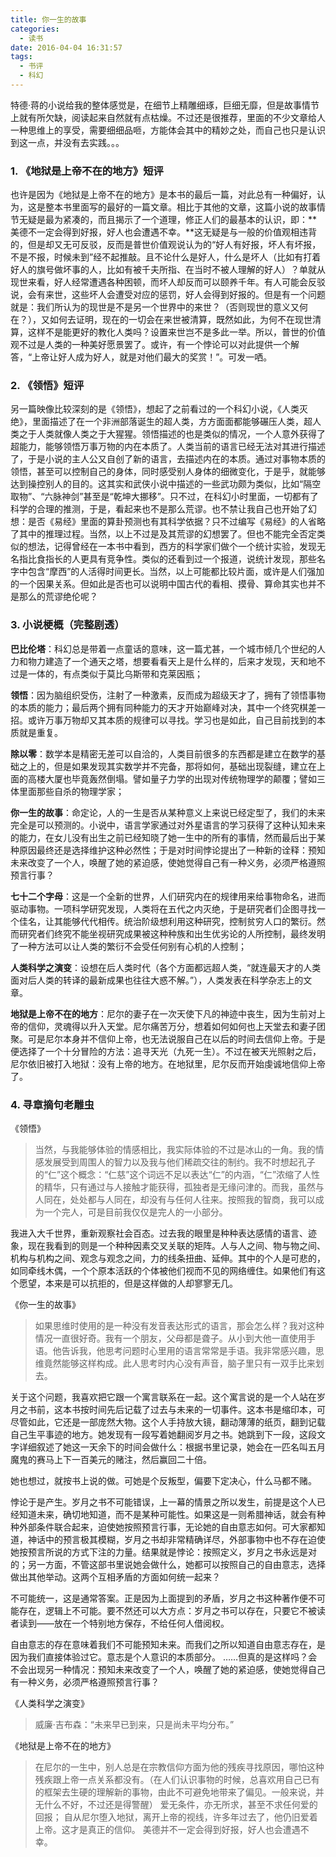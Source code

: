 ```yaml
---
title: 你一生的故事
categories:
  - 读书
date: 2016-04-04 16:31:57
tags:
  - 书评
  - 科幻
---
```


特德·蒋的小说给我的整体感觉是，在细节上精雕细琢，巨细无靡，但是故事情节上就有所欠缺，阅读起来自然就有点枯燥。不过还是很推荐，里面的不少文章给人一种思维上的享受，需要细细品咂，方能体会其中的精妙之处，而自己也只是认识到这一点，并没有去实践。。。

<!-- more -->

### 1\. 《地狱是上帝不在的地方》短评

也许是因为《地狱是上帝不在的地方》是本书的最后一篇，对此总有一种偏好，认为，这是整本书里面写的最好的一篇文章。相比于其他的文章，这篇小说的故事情节无疑是最为紧凑的，而且揭示了一个道理，修正人们的最基本的认识，即：**美德不一定会得到好报，好人也会遭遇不幸。**这无疑是与一般的价值观相违背的，但是却又无可反驳，反而是普世价值观说认为的“好人有好报，坏人有坏报，不是不报，时候未到”经不起推敲。且不论什么是好人，什么是坏人（比如有打着好人的旗号做坏事的人，比如有被千夫所指、在当时不被人理解的好人）？单就从现世来看，好人经常遭遇各种困顿，而坏人却反而可以颐养千年。有人可能会反驳说，会有来世，这些坏人会遭受对应的惩罚，好人会得到好报的。但是有一个问题就是：我们所认为的现世是不是另一个世界中的来世？（否则现世的意义又何在？），又如何去证明，现在的一切会在来世被清算，既然如此，为何不在现世清算，这样不是能更好的教化人类吗？设置来世岂不是多此一举。所以，普世的价值观不过是人类的一种美好愿景罢了。或许，有一个悖论可以对此提供一个解答，“上帝让好人成为好人，就是对他们最大的奖赏！”。可发一哂。

### 2\. 《领悟》短评

另一篇映像比较深刻的是《领悟》，想起了之前看过的一个科幻小说，《人类灭绝》，里面描述了在一个非洲部落诞生的超人类，方方面面都能够碾压人类，超人类之于人类就像人类之于大猩猩。领悟描述的也是类似的情况，一个人意外获得了超能力，能够领悟万事万物的内在本质了。人类当前的语言已经无法对其进行描述了，于是小说的主人公又自创了新的语言，去描述内在的本质。通过对事物本质的领悟，甚至可以控制自己的身体，同时感受别人身体的细微变化，于是乎，就能够达到操控别人的目的。这其实和武侠小说中描述的一些武功颇为类似，比如“隔空取物”、“六脉神剑”甚至是“乾坤大挪移”。只不过，在科幻小时里面，一切都有了科学的合理的推测，于是，看起来也不是那么荒谬。也不禁让我自己也开始了幻想：是否《易经》里面的算卦预测也有其科学依据？只不过编写《易经》的人省略了其中的推理过程。当然，以上不过是及其荒谬的幻想罢了。但也不能完全否定类似的想法，记得曾经在一本书中看到，西方的科学家们做个一个统计实验，发现无名指比食指长的人更具有竞争性。类似的还看到过一个报道，说统计发现，那些名字中包含“摩西”的人活得时间更长。当然，以上可能都比较片面，或许是人们强加的一个因果关系。但如此是否也可以说明中国古代的看相、摸骨、算命其实也并不是那么的荒谬绝伦呢？

### 3\. 小说梗概（完整剧透）

**巴比伦塔**：科幻总是带着一点童话的意味，这一篇尤甚，一个城市倾几个世纪的人力和物力建造了一个通天之塔，想要看看天上是什么样的，后来才发现，天和地不过是一体的，有点类似于莫比乌斯带和克莱因瓶；

**领悟**：因为脑组织受伤，注射了一种激素，反而成为超级天才了，拥有了领悟事物的本质的能力；最后两个拥有同种能力的天才开始巅峰对决，其中一个终究棋差一招。或许万事万物却又其本质的规律可以寻找。学习也是如此，自己目前找到的本质就是重复。

**除以零**：数学本是精密无差可以自洽的，人类目前很多的东西都是建立在数学的基础之上的，但是如果发现其实数学并不完备，那将如何，基础出现裂缝，建立在上面的高楼大厦也毕竟轰然倒塌。譬如量子力学的出现对传统物理学的颠覆；譬如三体里面那些自杀的物理学家；

**你一生的故事**：命定论，人的一生是否从某种意义上来说已经定型了，我们的未来完全是可以预测的。小说中，语言学家通过对外星语言的学习获得了这种认知未来的能力，在女儿没有出生之前已经知晓了她一生中的所有的事情，然而最后出于某种原因最终还是选择维护这种必然性；于是对时间悖论提出了一种新的诠释：预知未来改变了一个人，唤醒了她的紧迫感，使她觉得自己有一种义务，必须严格遵照预言行事？

**七十二个字母**：这是一个全新的世界，人们研究内在的规律用来给事物命名，进而驱动事物。一项科学研究发现，人类将在五代之内灭绝，于是研究者们企图寻找一个佳名，让其能够代代相传。统治阶级想利用这种研究，控制贫穷人口的繁衍。然而研究者们终究不能坐视研究成果被这种种族和出生优劣论的人所控制，最终发明了一种方法可以让人类的繁衍不会受任何别有心机的人控制；

**人类科学之演变**：设想在后人类时代（各个方面都远超人类，“就连最天才的人类面对后人类的转译的最新成果也往往大惑不解。”），人类发表在科学杂志上的文章。

**地狱是上帝不在的地方**：尼尔的妻子在一次天使下凡的神迹中丧生，因为生前对上帝的信仰，灵魂得以升入天堂。尼尔痛苦万分，想着如何如何也上天堂去和妻子团聚。可是尼尔本身并不信仰上帝，也无法说服自己在以后的时间去信仰上帝。于是便选择了一个十分冒险的方法：追寻天光（九死一生）。不过在被天光照射之后，尼尔依旧被打入地狱：没有上帝的地方。在地狱里，尼尔反而开始虔诚地信仰上帝了。

### 4\. 寻章摘句老雕虫

《领悟》

> 当然，与我能够体验的情感相比，我实际体验的不过是冰山的一角。我的情感发展受到周围人的智力以及我与他们稀疏交往的制约。我不时想起孔子的“仁”这个概念：“仁慈”这个词远不足以表达“仁”的内涵，“仁”浓缩了人性的精华，只有通过与人接触才能获得，孤独者是无缘问津的。而我，虽然与人同在，处处都与人同在，却没有与任何人往来。按照我的智商，我可以成为一个完人，可是目前我仅仅是完人的一小部分。

我进入大千世界，重新观察社会百态。过去我的眼里是种种表达感情的语言、迹象，现在我看到的则是一个种种因素交叉关联的矩阵。人与人之间、物与物之间、机构与机构之间、观念与观念之间，力的线条扭曲、延伸。其中的个人是可悲的，如同牵线木偶，一个个原本活跃的个体被他们视而不见的网络缠住。如果他们有这个愿望，本来是可以抗拒的，但是这样做的人却寥寥无几。

《你一生的故事》

> 如果思维时使用的是一种没有发音表达形式的语言，那会怎么样？我对这种情况一直很好奇。我有一个朋友，父母都是聋子。从小到大他一直使用手语。他告诉我，他思考问题时心里用的语言常常是手语。我非常感兴趣，思维竟然能够这样构成。此人思考时内心没有声音，脑子里只有一双手比来划去。

关于这个问题，我喜欢把它跟一个寓言联系在一起。这个寓言说的是一个人站在岁月之书前，这本书按时间先后记载了过去与未来的一切事件。这本书是缩印本，可尽管如此，它还是一部庞然大物。这个人手持放大镜，翻动薄薄的纸页，翻到记载自己生平事迹的地方。她发现有一段写着她翻阅岁月之书。她跳到下一段，这段文字详细叙述了她这一天余下的时间会做什么：根据书里记录，她会在一匹名叫五月魔鬼的赛马上下一百美元的赌注，然后赢回二十倍。

她也想过，就按书上说的做。可她是个反叛型，偏要下定决心，什么马都不赌。

悖论于是产生。岁月之书不可能错误，上一幕的情景之所以发生，前提是这个人已经知道未来，确切地知道，而不是某种可能性。如果这是一则希腊神话，就会有种种外部条件联合起来，迫使她按照预言行事，无论她的自由意志如何。可大家都知道，神话中的预言极其模糊，岁月之书却非常精确详尽，外部事物中也不存在迫使她按预言所说的方式下注的力量。结果就是悖论：按照定义，岁月之书永远是对的；另一方面，不管这部书里说她会做什么，她都可以按照自己的自由意志，选择做出其他举动。这两个互相矛盾的方面如何统一起来？

不可能统一，这是通常答案。正是因为上面提到的矛盾，岁月之书这种著作便不可能存在，逻辑上不可能。要不然还可以大方点：岁月之书可以存在，只要它不被读者读到——放在一个特别地方保存，不给任何人借阅权。

自由意志的存在意味着我们不可能预知未来。而我们之所以知道自由意志存在，是因为我们直接体验过它。意志是个人意识的本质部分。 ……但真的是这样吗？会不会出现另一种情况：预知未来改变了一个人，唤醒了她的紧迫感，使她觉得自己有一种义务，必须严格遵照预言行事？

《人类科学之演变》

> 威廉·吉布森：“未来早已到来，只是尚未平均分布。”

《地狱是上帝不在的地方》

> 在尼尔的一生中，别人总是在宗教信仰方面为他的残疾寻找原因，哪怕这种残疾跟上帝一点关系都没有。（在人们认识事物的时候，总喜欢用自己已有的框架去生硬的理解新的事物，由此不可避免地带来了偏见。一般来说，并无什么不好，不过还是得警醒） 爱无条件，亦无所求，甚至不求任何爱的回报； 自从尼尔堕入地狱，离开上帝的视线，许多年过去了，他仍旧爱着上帝。这才是真正的信仰。 美德并不一定会得到好报，好人也会遭遇不幸。
